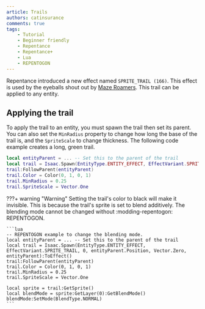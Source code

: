 ```yaml
---
article: Trails
authors: catinsurance
comments: true
tags:
    - Tutorial
    - Beginner friendly
    - Repentance
    - Repentance+
    - Lua
    - REPENTOGON
---
```


Repentance introduced a new effect named `SPRITE_TRAIL (166)`. This effect is used by the eyeballs shout out by [Maze Roamers](https://bindingofisaacrebirth.wiki.gg/wiki/Bony#Maze_Roamer). This trail can be applied to any entity.

## Applying the trail

To apply the trail to an entity, you must spawn the trail then set its parent. You can also set the `MinRadius` property to change how long the base of the trail is, and the `SpriteScale` to change thickness. The following code example creates a long, green trail.

```lua
local entityParent = ... -- Set this to the parent of the trail 
local trail = Isaac.Spawn(EntityType.ENTITY_EFFECT, EffectVariant.SPRITE_TRAIL, 0, entityParent.Position, Vector.Zero, entityParent):ToEffect()
trail:FollowParent(entityParent)
trail.Color = Color(0, 1, 0, 1)
trail.MinRadius = 0.25
trail.SpriteScale = Vector.One
```

???+ warning "Warning"
    Setting the trail's color to black will make it invisible. This is because the trail's sprite is set to blend additively. The blending mode cannot be changed without :modding-repentogon: REPENTOGON.

    ```lua
    -- REPENTOGON example to change the blending mode.
    local entityParent = ... -- Set this to the parent of the trail
    local trail = Isaac.Spawn(EntityType.ENTITY_EFFECT, EffectVariant.SPRITE_TRAIL, 0, entityParent.Position, Vector.Zero, entityParent):ToEffect()
    trail:FollowParent(entityParent)
    trail.Color = Color(0, 1, 0, 1)
    trail.MinRadius = 0.25
    trail.SpriteScale = Vector.One

    local sprite = trail:GetSprite()
    local blendMode = sprite:GetLayer(0):GetBlendMode()
    blendMode:SetMode(BlendType.NORMAL)
    ```
